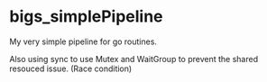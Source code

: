 # bigs_simplePipeline
My very simple pipeline for go routines.

Also using sync to use Mutex and WaitGroup to prevent the shared resouced issue. (Race condition)
